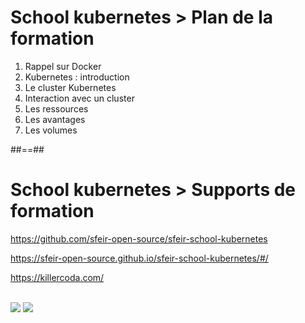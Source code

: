 <!-- .slide:-->

# School kubernetes > **Plan de la formation**

1. Rappel sur Docker
2. Kubernetes : introduction
3. Le cluster Kubernetes
4. Interaction avec un cluster
4. Les ressources
6. Les avantages
7. Les volumes

##==##

<!-- .slide:-->

# School kubernetes > **Supports de formation**
<https://github.com/sfeir-open-source/sfeir-school-kubernetes>

<https://sfeir-open-source.github.io/sfeir-school-kubernetes/#/>

<https://killercoda.com/>

<br>

<div class="flex-row">
<img class="h-400" src="./assets/images/github.png">
<img class="h-400" src="./assets/images/killercoda.png">
</div>